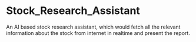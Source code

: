 # Stock_Research_Assistant
An AI based stock research assistant, which would fetch all the relevant information about the stock from internet in realtime and present the report.
